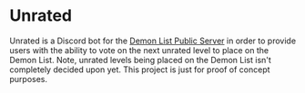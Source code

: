 # Unrated

Unrated is a Discord bot for the [Demon List Public Server](https://discord.gg/demonlist) in order to provide users with the ability to vote on the next unrated level to place on the Demon List. 
Note, unrated levels being placed on the Demon List isn't completely decided upon yet. This project is just for proof of concept purposes.
